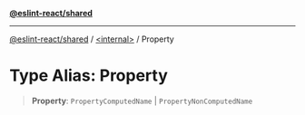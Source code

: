 [**@eslint-react/shared**](../../README.md)

***

[@eslint-react/shared](../../README.md) / [\<internal\>](../README.md) / Property

# Type Alias: Property

> **Property**: `PropertyComputedName` \| `PropertyNonComputedName`
